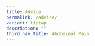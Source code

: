 ```yaml
---
title: Advice
permalink: /advice/
variant: tiptap
description: ""
third_nav_title: Abdominal Pain
---
```

<p></p>